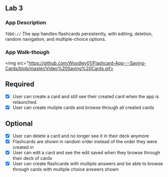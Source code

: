 
## Lab 3

### App Description
`TODO://` The app handles flashcards persistently, with editing, deletion, random navigation, and multiple-choice options.

### App Walk-though

<img src="https://github.com/Woodley01/Flashcard-App---Saving-Cards/blob/master/Video%20Saving%20Cards.gif><br>

## Required
- [x] User can create a card and still see their created card when the app is relaunched.
- [x] User can create muliple cards and browse through all created cards

## Optional
- [x] User can delete a card and no longer see it in their deck anymore
- [x] Flashcards are shown in random order instead of the order they were created in
- [x] User can edit a card and see the edit saved when they browse through their deck of cards
- [x] User can create flashcards with multiple answers and be able to browse through cards with multiple choice answers shown
